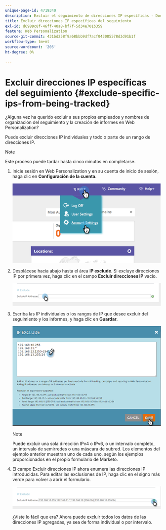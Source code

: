 ```yaml
---
unique-page-id: 4719340
description: Excluir el seguimiento de direcciones IP específicas - Documentos de Marketo - Documentación del producto
title: Excluir direcciones IP específicas del seguimiento
exl-id: d6989c8f-46ff-40a8-bf7f-5d34e701b359
feature: Web Personalization
source-git-commit: 431bd258f9a68bbb9df7acf043085578d3d91b1f
workflow-type: tm+mt
source-wordcount: '205'
ht-degree: 0%

---
```


# Excluir direcciones IP específicas del seguimiento {#exclude-specific-ips-from-being-tracked}

¿Alguna vez ha querido excluir a sus propios empleados y nombres de organización del seguimiento y la creación de informes en Web Personalization?

Puede excluir direcciones IP individuales y todo o parte de un rango de direcciones IP.

>[!NOTE]
>
>Este proceso puede tardar hasta cinco minutos en completarse.

1. Inicie sesión en Web Personalization y en su cuenta de inicio de sesión, haga clic en **Configuración de la cuenta**.

   ![](assets/image2014-11-19-19-3a25-3a41.png)

1. Desplácese hacia abajo hasta el área **IP exclude**. Si excluye direcciones IP por primera vez, haga clic en el campo **Excluir direcciones IP** vacío.

   ![](assets/image2016-11-4-10-3a27-3a1.png)

1. Escriba las IP individuales o los rangos de IP que desee excluir del seguimiento y los informes, y haga clic en **Guardar**.

   ![](assets/exclude-ips-form-hands.png)

   >[!NOTE]
   >
   >Puede excluir una sola dirección IPv4 o IPv6, o un intervalo completo, un intervalo de semirredes o una máscara de subred. Los elementos del ejemplo anterior muestran uno de cada uno, según los ejemplos proporcionados en el propio formulario de Marketo.

1. El campo Excluir direcciones IP ahora enumera las direcciones IP introducidas. Para editar las exclusiones de IP, haga clic en el signo más verde para volver a abrir el formulario.

   ![](assets/exclude-ips-after.png)

   ¿Viste lo fácil que era? Ahora puede excluir todos los datos de las direcciones IP agregadas, ya sea de forma individual o por intervalo.
